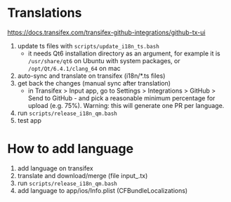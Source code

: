 # Translations

https://docs.transifex.com/transifex-github-integrations/github-tx-ui

1. update ts files with `scripts/update_i18n_ts.bash`
   - it needs Qt6 installation directory as an argument, for example it is `/usr/share/qt6` on Ubuntu with system packages, or `/opt/Qt/6.4.1/clang_64` on mac
2. auto-sync and translate on transifex (i18n/*.ts files)
3. get back the changes (manual sync after translation)
   - in Transifex > Input app, go to Settings > Integrations > GitHub > Send to GitHub - and pick a reasonable minimum percentage for upload (e.g. 75%). Warning: this will generate one PR per language.
5. run `scripts/release_i18n_qm.bash`
6. test app

# How to add language

1. add language on transifex
2. translate and download/merge (file input_<lang>.tx)
3. run `scripts/release_i18n_qm.bash`
4. add language to app/ios/Info.plist (CFBundleLocalizations)
